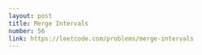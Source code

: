 ```yaml
---
layout: post
title: Merge Intervals
number: 56
link: https://leetcode.com/problems/merge-intervals
---
```

